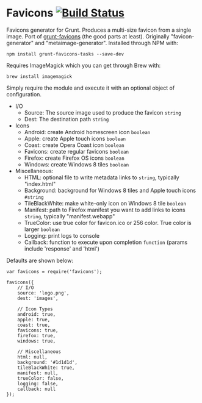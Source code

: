# Favicons [![Build Status](https://travis-ci.org/haydenbleasel/favicons.svg?branch=node)](https://travis-ci.org/haydenbleasel/favicons)

Favicons generator for Grunt. Produces a multi-size favicon from a single image. Port of [grunt-favicons](https://github.com/gleero/grunt-favicons/) (the good parts at least). Originally "favicon-generator" and "metaimage-generator". Installed through NPM with:

```
npm install grunt-favicons-tasks --save-dev
```

Requires ImageMagick which you can get through Brew with:

```
brew install imagemagick
```

Simply require the module and execute it with an optional object of configuration.

- I/O
    - Source: The source image used to produce the favicon `string`
    - Dest: The destination path `string`
- Icons
    - Android: create Android homescreen icon `boolean`
    - Apple: create Apple touch icons `boolean`
    - Coast: create Opera Coast icon `boolean`
    - Favicons: create regular favicons `boolean`
    - Firefox: create Firefox OS icons `boolean`
    - Windows: create Windows 8 tiles `boolean`
- Miscellaneous:
    - HTML: optional file to write metadata links to `string`, typically "index.html"
    - Background: background for Windows 8 tiles and Apple touch icons `#string`
    - TileBlackWhite: make white-only icon on Windows 8 tile `boolean`
    - Manifest: path to Firefox manifest you want to add links to icons `string`, typically "manifest.webapp"
    - TrueColor: use true color for favicon.ico or 256 сolor. True color is larger `boolean`
    - Logging: print logs to console
    - Callback: function to execute upon completion `function` (params include 'response' and 'html')

Defaults are shown below:

```
var favicons = require('favicons');

favicons({
    // I/O
    source: 'logo.png',
    dest: 'images',

    // Icon Types
    android: true,
    apple: true,
    coast: true,
    favicons: true,
    firefox: true,
    windows: true,

    // Miscellaneous
    html: null,
    background: '#1d1d1d',
    tileBlackWhite: true,
    manifest: null,
    trueColor: false,
    logging: false,
    callback: null
});
```
